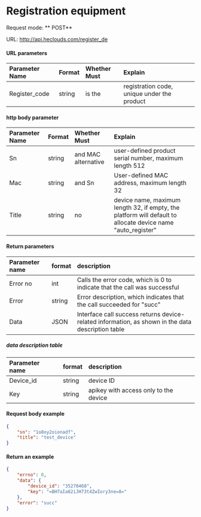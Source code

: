 # Registration equipment
Request mode: ** POST**

URL: http://api.heclouds.com/register_de

#### URL parameters
Parameter Name | Format | Whether Must | Explain
:- | :- | :- | :- 
Register_code | string | is the | registration code, unique under the product


#### http body parameter
Parameter Name | Format | Whether Must | Explain
:- | :- | :- | :- 
Sn | string | and MAC alternative | user-defined product serial number, maximum length 512
Mac | string | and Sn | User-defined MAC address, maximum length 32
Title | string | no | device name, maximum length 32, if empty, the platform will default to allocate device name "auto_register"


#### Return parameters
Parameter name | format | description
:- | :- | :- 
Error no | int | Calls the error code, which is 0 to indicate that the call was successful
Error | string | Error description, which indicates that the call succeeded for "succ"
Data | JSON | Interface call success returns device-related information, as shown in the data description table

##### data description table
Parameter name | format | description
:- | :- | :- 
Device_id | string | device ID
Key | string | apikey with access only to the device

#### Request body example
```json
{
    "sn": "1o8oy2oionadf",
    "title": "test_device"
}
```

#### Return an example
```json
{
    "errno": 0,
    "data": {
        "device_id": "35270468",
        "key": "=BH7aIa62iJH73t4ZwIory3ne=8="
    },
    "error": "succ"
}
```